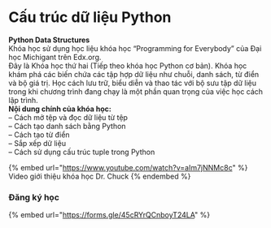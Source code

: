# Cấu trúc dữ liệu Python

**Python Data Structures**\
Khóa học sử dụng học liệu khóa học “Programming for Everybody” của Đại học Michigant trên Edx.org.\
Đây là Khóa học thứ hai (Tiếp theo khóa học Python cơ bản). Khóa học khám phá các biến chứa các tập hợp dữ liệu như chuỗi, danh sách, từ điển và bộ giá trị. Học cách lưu trữ, biểu diễn và thao tác với bộ sưu tập dữ liệu trong khi chương trình đang chạy là một phần quan trọng của việc học cách lập trình.\
**Nội dung chính của khóa học:**\
– Cách mở tệp và đọc dữ liệu từ tệp\
– Cách tạo danh sách bằng Python\
– Cách tạo từ điển\
– Sắp xếp dữ liệu\
– Cách sử dụng cấu trúc tuple trong Python

{% embed url="https://www.youtube.com/watch?v=aIm7jNNMc8c" %}
Video giới thiệu khóa học Dr. Chuck
{% endembed %}

### Đăng ký học

{% embed url="https://forms.gle/45cRYrQCnboyT24LA" %}

